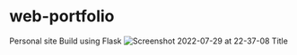 # web-portfolio
Personal site
Build using Flask
![Screenshot 2022-07-29 at 22-37-08 Title](https://user-images.githubusercontent.com/44211571/181832173-9a999ef8-c2f6-474b-84eb-aad11c809084.png)
